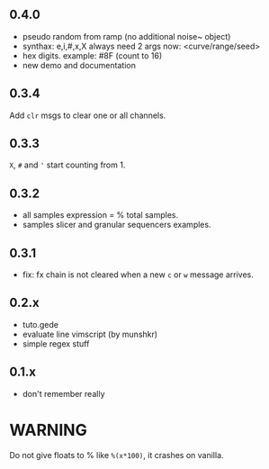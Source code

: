 ## 0.4.0
- pseudo random from ramp (no additional noise~ object)
- synthax: e,i,#,x,X always need 2 args now: <subd><curve/range/seed>
- hex digits. example: #8F (count to 16)
- new demo and documentation

## 0.3.4
Add `clr` msgs to clear one or all channels.

## 0.3.3
`X`, `#` and `'` start counting from 1.

## 0.3.2
- all samples expression = % total samples.
- samples slicer and granular sequencers examples.

## 0.3.1
- fix: fx chain is not cleared when a new `c` or `w` message arrives.

## 0.2.x
- tuto.gede
- evaluate line vimscript (by munshkr)
- simple regex stuff

## 0.1.x
- don't remember really

# WARNING
Do not give floats to % like `%(x*100)`, it crashes on vanilla.

